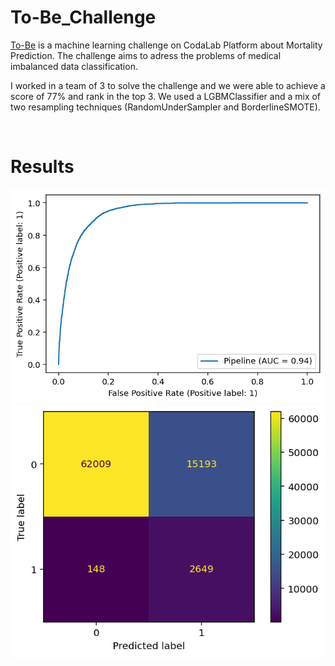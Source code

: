 # To-Be_Challenge

[To-Be](https://duckduckgo.com) is a machine learning challenge on CodaLab Platform about Mortality Prediction. The challenge aims to adress the problems of medical imbalanced data classification.

I worked in a team of 3 to solve the challenge and we were able to achieve a score of 77% and rank in the top 3. We used a LGBMClassifier and a mix of two resampling techniques (RandomUnderSampler and BorderlineSMOTE).

<br>

# Results

![ROC Curve](img/roc.png)
![Confusion matrix](img/confusion_matrix.png)

